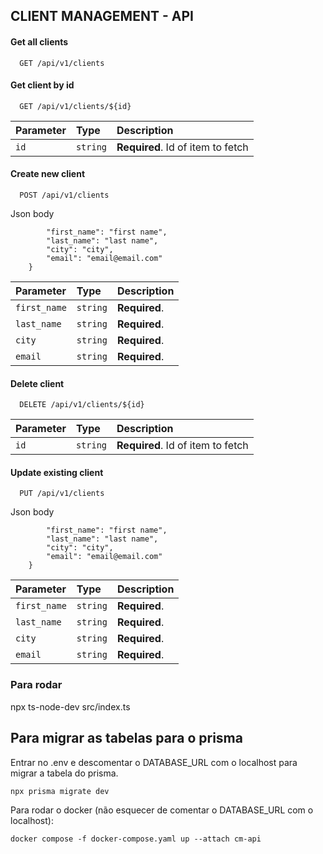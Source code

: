 ## CLIENT MANAGEMENT - API

#### Get all clients

```http
  GET /api/v1/clients
```

#### Get client by id

```http
  GET /api/v1/clients/${id}
```

| Parameter | Type     | Description                       |
| :-------- | :------- | :-------------------------------- |
| `id`      | `string` | **Required**. Id of item to fetch |

#### Create new client

```http
  POST /api/v1/clients
```

Json body

```{
		"first_name": "first name",
		"last_name": "last name",
		"city": "city",
		"email": "email@email.com"
	}
```

| Parameter    | Type     | Description   |
| :----------- | :------- | :------------ |
| `first_name` | `string` | **Required**. |
| `last_name`  | `string` | **Required**. |
| `city`       | `string` | **Required**. |
| `email`      | `string` | **Required**. |

#### Delete client

```http
  DELETE /api/v1/clients/${id}
```

| Parameter | Type     | Description                       |
| :-------- | :------- | :-------------------------------- |
| `id`      | `string` | **Required**. Id of item to fetch |

#### Update existing client

```http
  PUT /api/v1/clients
```

Json body

```{
		"first_name": "first name",
		"last_name": "last name",
		"city": "city",
		"email": "email@email.com"
	}
```

| Parameter    | Type     | Description   |
| :----------- | :------- | :------------ |
| `first_name` | `string` | **Required**. |
| `last_name`  | `string` | **Required**. |
| `city`       | `string` | **Required**. |
| `email`      | `string` | **Required**. |

### Para rodar

npx ts-node-dev src/index.ts

## Para migrar as tabelas para o prisma

Entrar no .env e descomentar o DATABASE_URL com o localhost para migrar a tabela do prisma.

```
npx prisma migrate dev
```

Para rodar o docker (não esquecer de comentar o DATABASE_URL com o localhost):

```
docker compose -f docker-compose.yaml up --attach cm-api
```
